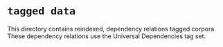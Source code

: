 # `tagged data`
This directory contains reindexed, dependency relations tagged corpora. These dependency relations use the Universal Dependencies tag set. 